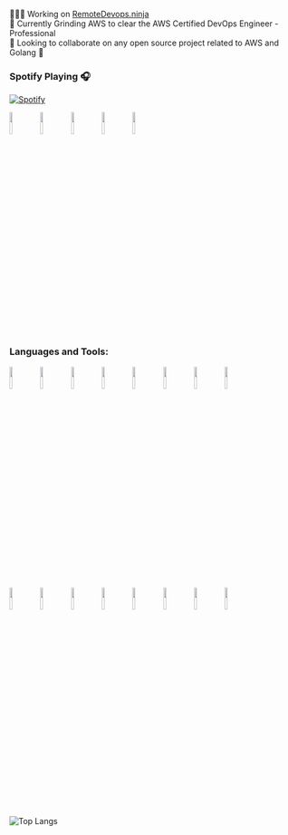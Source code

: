 
 👨🏽‍💻  Working on [RemoteDevops.ninja](https://www.remoteDevops.ninja)<br>
 🌱  Currently Grinding AWS to clear the AWS Certified DevOps Engineer - Professional <br>
 🔭  Looking to collaborate on any open source project related to AWS and Golang 🤝<br>
  
### Spotify Playing 🎧

[![Spotify](https://mo-spotify.vercel.app/api/spotify)](https://open.spotify.com/user/22hge3mrwjp2lhmtad2nt3aaq)



<p>  
  <img width="10%" src="https://images.youracclaim.com/size/340x340/images/1fdcf6a9-de8e-4e35-96b0-e801d8411506/AWS-CloudPractitioner.png">
  <img width="10%" src="https://images.youracclaim.com/size/340x340/images/6774b3bf-7a82-4d40-a2d1-86b412635bae/AWS-SolArchitect-Associate.png">
  <img width="10%" src="https://images.credly.com/size/340x340/images/598f6ac6-2dbd-4394-8ae4-943b2f4c43ea/AWS-Developer-Associate-2020.png">
  <img width="10%" src="https://images.credly.com/size/340x340/images/bf588058-87cc-4cbd-94b0-ef0385fb4371/AWS-SysOpAdmin-Associate-2020.png">
  <img width="10%" src="https://images.youracclaim.com/size/340x340/images/5b075140-d286-4c8a-9be9-2b87f9e10839/Terraform-Associate-Badge.png">
</p>  


### Languages and Tools:

<!-- Your github readme stats
You can use this api: https://github.com/anuraghazra/github-readme-stats
-->
<p>  
  <!-- Your languages and tools. Be careful with the alignment. 
  You can use this sites to get logos: https://www.vectorlogo.zone or https://simpleicons.org/
  -->
  <img width="10%" src="https://www.vectorlogo.zone/logos/amazon_aws/amazon_aws-ar21.svg">
  <img width="10%" src="https://www.vectorlogo.zone/logos/linux/linux-ar21.svg">
  <img width="10%" src="https://www.vectorlogo.zone/logos/terraformio/terraformio-ar21.svg">
	<img width="10%" src="https://www.vectorlogo.zone/logos/jenkins/jenkins-ar21.svg">
	<img width="10%" src="https://www.vectorlogo.zone/logos/docker/docker-ar21.svg">
	<img width="10%" src="https://www.vectorlogo.zone/logos/kubernetes/kubernetes-ar21.svg">
  	<img width="10%" src="https://www.vectorlogo.zone/logos/gnu_bash/gnu_bash-ar21.svg">
  <img width="10%" src="https://www.vectorlogo.zone/logos/packerio/packerio-ar21.svg">
<!-- 	<img width="10%" src="https://www.vectorlogo.zone/logos/ansible/ansible-ar21.svg"> -->
  <br />
  <img width="10%" src="https://www.vectorlogo.zone/logos/nodejs/nodejs-ar21.svg">
  <img width="10%" src="https://www.vectorlogo.zone/logos/reactjs/reactjs-ar21.svg">
  <img width="10%" src="https://www.vectorlogo.zone/logos/python/python-ar21.svg">
  	<img width="10%" src="https://www.vectorlogo.zone/logos/postgresql/postgresql-ar21.svg">
	<img width="10%" src="https://www.vectorlogo.zone/logos/nginx/nginx-ar21.svg">
  <img width="10%" src="https://www.vectorlogo.zone/logos/git-scm/git-scm-ar21.svg">
	<img width="10%" src="https://www.vectorlogo.zone/logos/centos/centos-ar21.svg">
	<img width="10%" src="https://www.vectorlogo.zone/logos/redhat/redhat-ar21.svg">
</p>

![Top Langs](https://github-readme-stats.vercel.app/api/top-langs/?username=mohamedhajr&langs_count=5)
